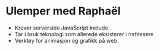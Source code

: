 # Ulemper med Raphaël #

* Krever serverside JavaScript include
* Tar i bruk teknologi som allerede eksisterer i nettlesere 
* Verktøy for animasjon og grafikk på web.
